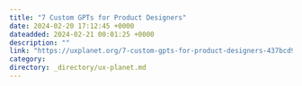 ```yaml
---
title: "7 Custom GPTs for Product Designers"
date: 2024-02-20 17:12:45 +0000
dateadded: 2024-02-21 00:01:25 +0000
description: ""
link: "https://uxplanet.org/7-custom-gpts-for-product-designers-437bcd92e2ba?source=rss----819cc2aaeee0---4"
category:
directory: _directory/ux-planet.md
---
```

